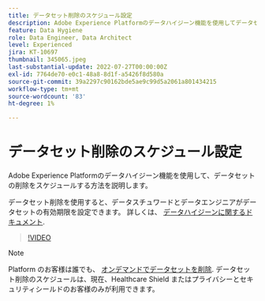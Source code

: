 ```yaml
---
title: データセット削除のスケジュール設定
description: Adobe Experience Platformのデータハイジーン機能を使用してデータセットを削除する方法を説明します。
feature: Data Hygiene
role: Data Engineer, Data Architect
level: Experienced
jira: KT-10697
thumbnail: 345065.jpeg
last-substantial-update: 2022-07-27T00:00:00Z
exl-id: 7764de70-e0c1-48a8-8d1f-a5426f8d580a
source-git-commit: 39a2297c90162bde5ae9c99d5a2061a801434215
workflow-type: tm+mt
source-wordcount: '83'
ht-degree: 1%

---
```


# データセット削除のスケジュール設定

Adobe Experience Platformのデータハイジーン機能を使用して、データセットの削除をスケジュールする方法を説明します。

データセット削除を使用すると、データスチュワードとデータエンジニアがデータセットの有効期限を設定できます。 詳しくは、 [データハイジーンに関するドキュメント](https://experienceleague.adobe.com/docs/experience-platform/hygiene/home.html?lang=ja).


>[!VIDEO](https://video.tv.adobe.com/v/345065?learn=on)

>[!NOTE]
>
> Platform のお客様は誰でも、 [オンデマンドでデータセットを削除](https://experienceleague.adobe.com/docs/experience-platform/catalog/datasets/user-guide.html#delete). データセット削除のスケジュールは、現在、Healthcare Shield またはプライバシーとセキュリティシールドのお客様のみが利用できます。

